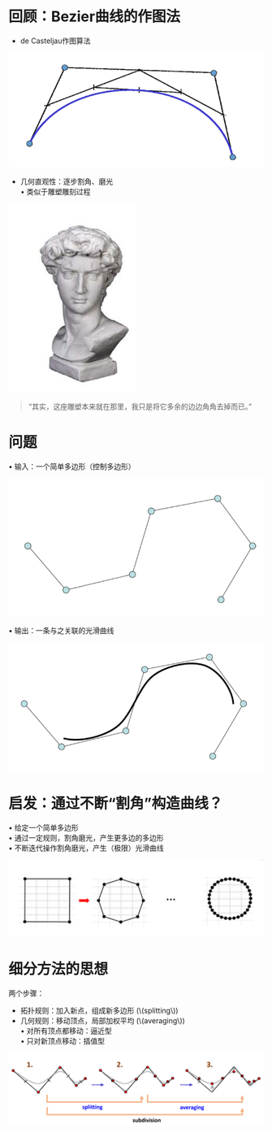# 回顾：Bezier曲线的作图法    
* de Casteljau作图算法    

![](../assets/细曲1.png)  

* 几何直观性：逐步割角、磨光    
• 类似于雕塑雕刻过程   

![](../assets/细曲2.png)    

> “其实，这座雕塑本来就在那里，我只是将它多余的边边角角去掉而已。”    


# 问题   

• 输入：一个简单多边形（控制多边形）     

![](../assets/细曲3.png)     

• 输出：一条与之关联的光滑曲线     

![](../assets/细曲4.png)    


# 启发：通过不断“割角”构造曲线？   

• 给定一个简单多边形    
• 通过一定规则，割角磨光，产生更多边的多边形     
• 不断迭代操作割角磨光，产生（极限）光滑曲线     

![](../assets/细曲5.png)    

# 细分方法的思想   

两个步骤：    
* 拓扑规则：加入新点，组成新多边形 (\\(splitting\\))    
* 几何规则：移动顶点，局部加权平均 (\\(averaging\\))    
• 对所有顶点都移动：逼近型    
• 只对新顶点移动：插值型        

![](../assets/细曲6.png)    
